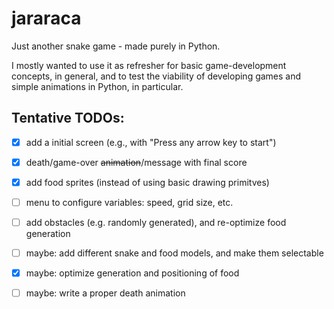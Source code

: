 # jararaca
Just another snake game - made purely in Python.

I mostly wanted to use it as refresher for basic game-development concepts, in general, and to test the viability of developing games and simple animations in Python, in particular.


## Tentative TODOs:
- [x] add a initial screen (e.g., with "Press any arrow key to start")
- [x] death/game-over ~~animation~~/message with final score
- [x] add food sprites (instead of using basic drawing primitves)
- [ ] menu to configure variables: speed, grid size, etc.
- [ ] add obstacles (e.g. randomly generated), and re-optimize food generation
- [ ] maybe: add different snake and food models, and make them selectable
- [x] maybe: optimize generation and positioning of food
- [ ] maybe: write a proper death animation

